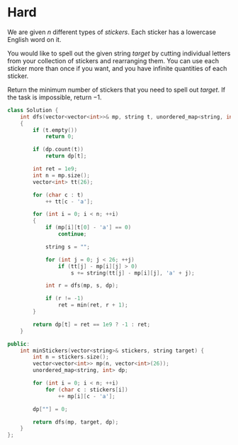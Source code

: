 # Hard

We are given $n$ different types of $stickers$. Each sticker has a lowercase English word on it.

You would like to spell out the given string $target$ by cutting individual letters from your collection of stickers and rearranging them. You can use each sticker more than once if you want, and you have infinite quantities of each sticker.

Return the minimum number of stickers that you need to spell out $target$. If the task is impossible, return $-1$.

```cpp
class Solution {
    int dfs(vector<vector<int>>& mp, string t, unordered_map<string, int>& dp)
    {
        if (t.empty())
            return 0;

        if (dp.count(t))
            return dp[t];

        int ret = 1e9;
        int n = mp.size();
        vector<int> tt(26);

        for (char c : t)
            ++ tt[c - 'a'];

        for (int i = 0; i < n; ++i)
        {
            if (mp[i][t[0] - 'a'] == 0)
                continue;

            string s = "";

            for (int j = 0; j < 26; ++j)
                if (tt[j] - mp[i][j] > 0)
                    s += string(tt[j] - mp[i][j], 'a' + j);

            int r = dfs(mp, s, dp);

            if (r != -1)
                ret = min(ret, r + 1);
        }

        return dp[t] = ret == 1e9 ? -1 : ret;
    }

public:
    int minStickers(vector<string>& stickers, string target) {
        int n = stickers.size();
        vector<vector<int>> mp(n, vector<int>(26));
        unordered_map<string, int> dp;

        for (int i = 0; i < n; ++i)
            for (char c : stickers[i])
                ++ mp[i][c - 'a'];

        dp[""] = 0;

        return dfs(mp, target, dp);
    }
};
```
